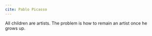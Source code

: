 ```yaml
---
cite: Pablo Picasso
---
```


All children are artists. The problem is how to remain an artist once he grows up.
